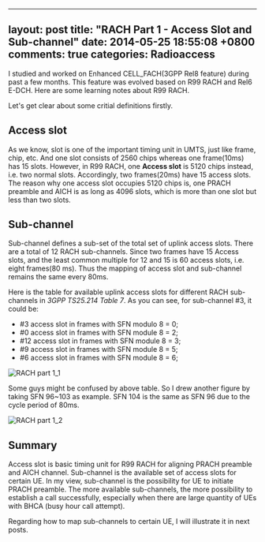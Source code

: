 
---
layout: post
title: "RACH Part 1 - Access Slot and Sub-channel"
date: 2014-05-25 18:55:08 +0800
comments: true
categories: Radioaccess
---

I studied and worked on Enhanced CELL_FACH(3GPP Rel8 feature) during past a few months. This feature was evolved based on R99 RACH and Rel6 E-DCH. Here are some learning notes about R99 RACH.

<!--more-->

Let's get clear about some critial definitions firstly.

## Access slot

As we know, slot is one of the important timing unit in UMTS, just like frame, chip, etc. And one slot consists of 2560 chips whereas one frame(10ms) has 15 slots. However, in R99 RACH, one **Access slot** is 5120 chips instead, i.e. two normal slots. Accordingly, two frames(20ms) have 15 access slots. The reason why one access slot occupies 5120 chips is, one PRACH preamble and AICH is as long as 4096 slots, which is more than one slot but less than two slots.

## Sub-channel

Sub-channel defines a sub-set of the total set of uplink access slots. There are a total of 12 RACH sub-channels. Since two frames have 15 Access slots, and the least common multiple for 12 and 15 is 60 access slots, i.e. eight frames(80 ms). Thus the mapping of access slot and sub-channel remains the same every 80ms.

Here is the table for available uplink access slots for different RACH sub-channels in *3GPP TS25.214 Table 7*. As you can see, for sub-channel #3, it could be:

* #3 access slot in frames with SFN modulo 8 = 0;
* #0 access slot in frames with SFN module 8 = 2;
* #12 access slot in frames with SFN module 8 = 3;
* #9 access slot in frames with SFN module 8 = 5;
* #6 access slot in frames with SFN module 8 = 6;

![RACH part 1_1](https://dl.dropboxusercontent.com/u/6459697/blogimage/20140525_rach_part1_1.png)

Some guys might be confused by above table. So I drew another figure by taking SFN 96~103 as example. SFN 104 is the same as SFN 96 due to the cycle period of 80ms.

![RACH part 1_2](ohttps://dl.dropboxusercontent.com/u/6459697/blogimage/20140525_rach_part1_2.png)

## Summary

Access slot is basic timing unit for R99 RACH for aligning PRACH preamble and AICH channel. Sub-channel is the available set of access slots for certain UE. In my view, sub-channel is the possibility for UE to initiate PRACH preamble. The more available sub-channels, the more possibility to establish a call successfully, especially when there are large quantity of UEs with BHCA (busy hour call attempt).

Regarding how to map sub-channels to certain UE, I will illustrate it in next posts.
